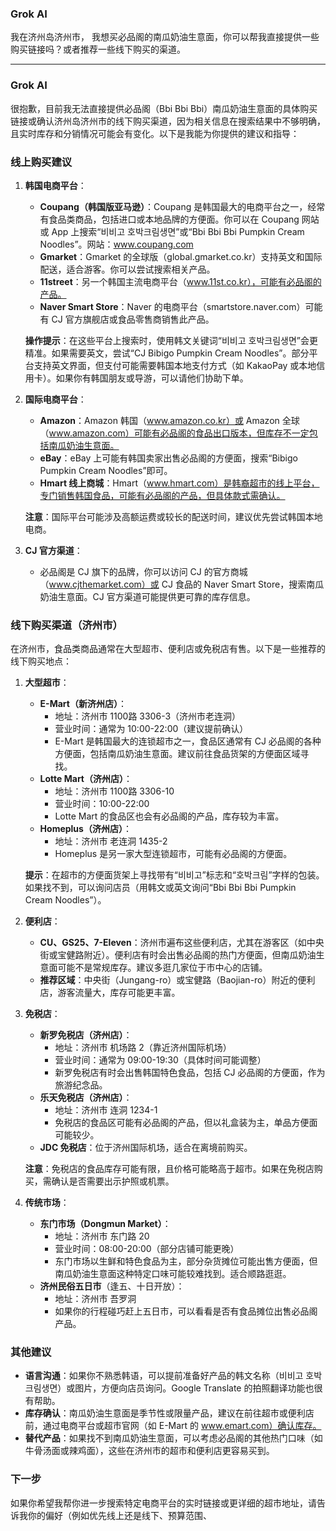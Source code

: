 ### Grok AI

<div class="thinking-container"></div><div class="response-content-markdown [&amp;_a]:text-current [&amp;_a:hover]:text-primary [&amp;_a:hover]:decoration-primary [&amp;_a]:underline [&amp;_a]:decoration-primary/30 [&amp;_a]:underline-offset-2 [&amp;_h2:first-child]:mt-0 [&amp;_h3:first-child]:mt-0 [&amp;_h4:first-child]:mt-0"><p dir="auto" class="break-words" style="white-space: pre-wrap;">我在济州岛济州市， 我想买必品阁的南瓜奶油生意面，你可以帮我直接提供一些购买链接吗？或者推荐一些线下购买的渠道。</p></div><section class="inline-media-container flex flex-col gap-1"></section><section class="auth-notification flex flex-col gap-1"></section>

---

### Grok AI

<div class="thinking-container"></div><div class="response-content-markdown [&amp;_a]:text-current [&amp;_a:hover]:text-primary [&amp;_a:hover]:decoration-primary [&amp;_a]:underline [&amp;_a]:decoration-primary/30 [&amp;_a]:underline-offset-2 [&amp;_h2:first-child]:mt-0 [&amp;_h3:first-child]:mt-0 [&amp;_h4:first-child]:mt-0"><p dir="auto" class="break-words" style="white-space: pre-wrap;">很抱歉，目前我无法直接提供必品阁（Bbi Bbi Bbi）南瓜奶油生意面的具体购买链接或确认济州岛济州市的线下购买渠道，因为相关信息在搜索结果中不够明确，且实时库存和分销情况可能会有变化。以下是我能为你提供的建议和指导：</p>
<h3 dir="auto" class="">线上购买建议</h3>
<ol dir="auto" class="marker:text-secondary">
<li class="break-words">
<p dir="auto" class="break-words" style="white-space: pre-wrap;"><strong>韩国电商平台</strong>：</p>
<ul dir="auto" class="marker:text-secondary">
<li class="break-words"><strong>Coupang（韩国版亚马逊）</strong>：Coupang 是韩国最大的电商平台之一，经常有食品类商品，包括进口或本地品牌的方便面。你可以在 Coupang 网站或 App 上搜索“비비고 호박크림생면”或“Bbi Bbi Bbi Pumpkin Cream Noodles”。网站：<a href="http://www.coupang.com" target="_blank" rel="noopener noreferrer">www.coupang.com</a></li>
<li class="break-words"><strong>Gmarket</strong>：Gmarket 的全球版（global.gmarket.co.kr）支持英文和国际配送，适合游客。你可以尝试搜索相关产品。</li>
<li class="break-words"><strong>11street</strong>：另一个韩国主流电商平台（<a href="http://www.11st.co.kr%EF%BC%89%EF%BC%8C%E5%8F%AF%E8%83%BD%E6%9C%89%E5%BF%85%E5%93%81%E9%98%81%E7%9A%84%E4%BA%A7%E5%93%81%E3%80%82" target="_blank" rel="noopener noreferrer">www.11st.co.kr），可能有必品阁的产品。</a></li>
<li class="break-words"><strong>Naver Smart Store</strong>：Naver 的电商平台（smartstore.naver.com）可能有 CJ 官方旗舰店或食品零售商销售此产品。</li>
</ul>
<p dir="auto" class="break-words" style="white-space: pre-wrap;"><strong>操作提示</strong>：在这些平台上搜索时，使用韩文关键词“비비고 호박크림생면”会更精准。如果需要英文，尝试“CJ Bibigo Pumpkin Cream Noodles”。部分平台支持英文界面，但支付可能需要韩国本地支付方式（如 KakaoPay 或本地信用卡）。如果你有韩国朋友或导游，可以请他们协助下单。</p>
</li>
<li class="break-words">
<p dir="auto" class="break-words" style="white-space: pre-wrap;"><strong>国际电商平台</strong>：</p>
<ul dir="auto" class="marker:text-secondary">
<li class="break-words"><strong>Amazon</strong>：Amazon 韩国（<a href="http://www.amazon.co.kr%EF%BC%89%E6%88%96" target="_blank" rel="noopener noreferrer">www.amazon.co.kr）或</a> Amazon 全球（<a href="http://www.amazon.com%EF%BC%89%E5%8F%AF%E8%83%BD%E6%9C%89%E5%BF%85%E5%93%81%E9%98%81%E7%9A%84%E9%A3%9F%E5%93%81%E5%87%BA%E5%8F%A3%E7%89%88%E6%9C%AC%EF%BC%8C%E4%BD%86%E5%BA%93%E5%AD%98%E4%B8%8D%E4%B8%80%E5%AE%9A%E5%8C%85%E6%8B%AC%E5%8D%97%E7%93%9C%E5%A5%B6%E6%B2%B9%E7%94%9F%E6%84%8F%E9%9D%A2%E3%80%82" target="_blank" rel="noopener noreferrer">www.amazon.com）可能有必品阁的食品出口版本，但库存不一定包括南瓜奶油生意面。</a></li>
<li class="break-words"><strong>eBay</strong>：eBay 上可能有韩国卖家出售必品阁的方便面，搜索“Bibigo Pumpkin Cream Noodles”即可。</li>
<li class="break-words"><strong>Hmart 线上商城</strong>：Hmart（<a href="http://www.hmart.com%EF%BC%89%E6%98%AF%E9%9F%A9%E8%A3%94%E8%B6%85%E5%B8%82%E7%9A%84%E7%BA%BF%E4%B8%8A%E5%B9%B3%E5%8F%B0%EF%BC%8C%E4%B8%93%E9%97%A8%E9%94%80%E5%94%AE%E9%9F%A9%E5%9B%BD%E9%A3%9F%E5%93%81%EF%BC%8C%E5%8F%AF%E8%83%BD%E6%9C%89%E5%BF%85%E5%93%81%E9%98%81%E7%9A%84%E4%BA%A7%E5%93%81%EF%BC%8C%E4%BD%86%E5%85%B7%E4%BD%93%E6%AC%BE%E5%BC%8F%E9%9C%80%E7%A1%AE%E8%AE%A4%E3%80%82" target="_blank" rel="noopener noreferrer">www.hmart.com）是韩裔超市的线上平台，专门销售韩国食品，可能有必品阁的产品，但具体款式需确认。</a></li>
</ul>
<p dir="auto" class="break-words" style="white-space: pre-wrap;"><strong>注意</strong>：国际平台可能涉及高额运费或较长的配送时间，建议优先尝试韩国本地电商。</p>
</li>
<li class="break-words">
<p dir="auto" class="break-words" style="white-space: pre-wrap;"><strong>CJ 官方渠道</strong>：</p>
<ul dir="auto" class="marker:text-secondary">
<li class="break-words">必品阁是 CJ 旗下的品牌，你可以访问 CJ 的官方商城（<a href="http://www.cjthemarket.com%EF%BC%89%E6%88%96" target="_blank" rel="noopener noreferrer">www.cjthemarket.com）或</a> CJ 食品的 Naver Smart Store，搜索南瓜奶油生意面。CJ 官方渠道可能提供更可靠的库存信息。</li>
</ul>
</li>
</ol>
<h3 dir="auto" class="">线下购买渠道（济州市）</h3>
<p dir="auto" class="break-words" style="white-space: pre-wrap;">在济州市，食品类商品通常在大型超市、便利店或免税店有售。以下是一些推荐的线下购买地点：</p>
<ol dir="auto" class="marker:text-secondary">
<li class="break-words">
<p dir="auto" class="break-words" style="white-space: pre-wrap;"><strong>大型超市</strong>：</p>
<ul dir="auto" class="marker:text-secondary">
<li class="break-words"><strong>E-Mart（新济州店）</strong>：
<ul dir="auto" class="marker:text-secondary">
<li class="break-words">地址：济州市 1100路 3306-3（济州市老连洞）</li>
<li class="break-words">营业时间：通常为 10:00-22:00（建议提前确认）</li>
<li class="break-words">E-Mart 是韩国最大的连锁超市之一，食品区通常有 CJ 必品阁的各种方便面，包括南瓜奶油生意面。建议前往食品货架的方便面区域寻找。</li>
</ul>
</li>
<li class="break-words"><strong>Lotte Mart（济州店）</strong>：
<ul dir="auto" class="marker:text-secondary">
<li class="break-words">地址：济州市 1100路 3306-10</li>
<li class="break-words">营业时间：10:00-22:00</li>
<li class="break-words">Lotte Mart 的食品区也会有必品阁的产品，库存较为丰富。</li>
</ul>
</li>
<li class="break-words"><strong>Homeplus（济州店）</strong>：
<ul dir="auto" class="marker:text-secondary">
<li class="break-words">地址：济州市 老连洞 1435-2</li>
<li class="break-words">Homeplus 是另一家大型连锁超市，可能有必品阁的方便面。</li>
</ul>
</li>
</ul>
<p dir="auto" class="break-words" style="white-space: pre-wrap;"><strong>提示</strong>：在超市的方便面货架上寻找带有“비비고”标志和“호박크림”字样的包装。如果找不到，可以询问店员（用韩文或英文询问“Bbi Bbi Bbi Pumpkin Cream Noodles”）。</p>
</li>
<li class="break-words">
<p dir="auto" class="break-words" style="white-space: pre-wrap;"><strong>便利店</strong>：</p>
<ul dir="auto" class="marker:text-secondary">
<li class="break-words"><strong>CU、GS25、7-Eleven</strong>：济州市遍布这些便利店，尤其在游客区（如中央街或宝健路附近）。便利店有时会出售必品阁的热门方便面，但南瓜奶油生意面可能不是常规库存。建议多逛几家位于市中心的店铺。</li>
<li class="break-words"><strong>推荐区域</strong>：中央街（Jungang-ro）或宝健路（Baojian-ro）附近的便利店，游客流量大，库存可能更丰富。</li>
</ul>
</li>
<li class="break-words">
<p dir="auto" class="break-words" style="white-space: pre-wrap;"><strong>免税店</strong>：</p>
<ul dir="auto" class="marker:text-secondary">
<li class="break-words"><strong>新罗免税店（济州店）</strong>：
<ul dir="auto" class="marker:text-secondary">
<li class="break-words">地址：济州市 机场路 2（靠近济州国际机场）</li>
<li class="break-words">营业时间：通常为 09:00-19:30（具体时间可能调整）</li>
<li class="break-words">新罗免税店有时会出售韩国特色食品，包括 CJ 必品阁的方便面，作为旅游纪念品。<a href="https://you.ctrip.com/shoppinglist/jejuisland297.html" target="_blank" rel="noopener noreferrer" class="web-search-result-chip focus:outline-none focus-visible:outline-none focus-visible:bg:input rounded-md ml-1 mr-0.5" data-state="closed"><div class="inline-flex align-text-bottom items-center justify-center select-none my-0 rounded-md bg-important border border-card-border opacity-60 grayscale hover:filter-none hover:opacity-100 transition-opacity"><img class="size-[18px] m-0 rounded-md" alt="" src="https://imgs.search.brave.com/2OcB_LnnEfoaIvEZpshoYoEbUZDe_Y-wewsAwe0ti9Y/rs:fit:64:0:0:0/g:ce/aHR0cDovL2Zhdmlj/b25zLnNlYXJjaC5i/cmF2ZS5jb20vaWNv/bnMvYmZlNjhlMDMy/YjJmYzFjMTFlMTQx/N2YwYzk3NTMwOGI4/ODYzMWJkMmU4MzFk/OTk0OTEwNDc4M2Jm/YTFiZTVjMy95b3Uu/Y3RyaXAuY29tLw"></div></a></li>
</ul>
</li>
<li class="break-words"><strong>乐天免税店（济州店）</strong>：
<ul dir="auto" class="marker:text-secondary">
<li class="break-words">地址：济州市 连洞 1234-1</li>
<li class="break-words">免税店的食品区可能有必品阁的产品，但以礼盒装为主，单品方便面可能较少。</li>
</ul>
</li>
<li class="break-words"><strong>JDC 免税店</strong>：位于济州国际机场，适合在离境前购买。</li>
</ul>
<p dir="auto" class="break-words" style="white-space: pre-wrap;"><strong>注意</strong>：免税店的食品库存可能有限，且价格可能略高于超市。如果在免税店购买，需确认是否需要出示护照或机票。</p>
</li>
<li class="break-words">
<p dir="auto" class="break-words" style="white-space: pre-wrap;"><strong>传统市场</strong>：</p>
<ul dir="auto" class="marker:text-secondary">
<li class="break-words"><strong>东门市场（Dongmun Market）</strong>：
<ul dir="auto" class="marker:text-secondary">
<li class="break-words">地址：济州市 东门路 20</li>
<li class="break-words">营业时间：08:00-20:00（部分店铺可能更晚）</li>
<li class="break-words">东门市场以生鲜和特色食品为主，部分杂货摊位可能出售方便面，但南瓜奶油生意面这种特定口味可能较难找到。适合顺路逛逛。</li>
</ul>
</li>
<li class="break-words"><strong>济州民俗五日市</strong>（逢五、十日开放）：
<ul dir="auto" class="marker:text-secondary">
<li class="break-words">地址：济州市 吾罗洞</li>
<li class="break-words">如果你的行程碰巧赶上五日市，可以看看是否有食品摊位出售必品阁产品。</li>
</ul>
</li>
</ul>
</li>
</ol>
<h3 dir="auto" class="">其他建议</h3>
<ul dir="auto" class="marker:text-secondary">
<li class="break-words"><strong>语言沟通</strong>：如果你不熟悉韩语，可以提前准备好产品的韩文名称（비비고 호박크림생면）或图片，方便向店员询问。Google Translate 的拍照翻译功能也很有帮助。</li>
<li class="break-words"><strong>库存确认</strong>：南瓜奶油生意面是季节性或限量产品，建议在前往超市或便利店前，通过电商平台或超市官网（如 E-Mart 的 <a href="http://www.emart.com%EF%BC%89%E7%A1%AE%E8%AE%A4%E5%BA%93%E5%AD%98%E3%80%82" target="_blank" rel="noopener noreferrer">www.emart.com）确认库存。</a></li>
<li class="break-words"><strong>替代产品</strong>：如果找不到南瓜奶油生意面，可以考虑必品阁的其他热门口味（如牛骨汤面或辣鸡面），这些在济州市的超市和便利店更容易买到。</li>
</ul><h3 dir="auto" class="break-words"><span class="animate-gaussian">下一步</span></h3>
<p dir="auto" class="break-words" style="white-space: pre-wrap;"><span class="animate-gaussian">如果你希望我帮你进一步搜索特定电商平台的实时链接或更详细的超市地址，请告诉我你的偏好（例如优先线上还是线下、预算范围、</span></p></div><section class="inline-media-container flex flex-col gap-1"></section><section class="auth-notification flex flex-col gap-1"></section>


